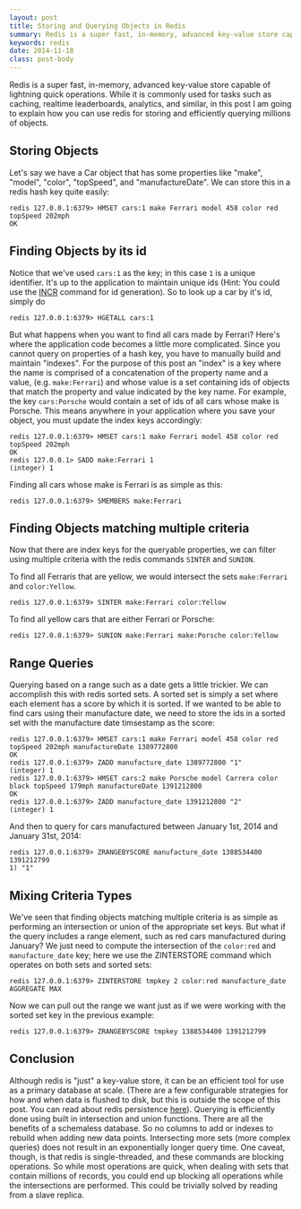 ```yaml
---
layout: post
title: Storing and Querying Objects in Redis
summary: Redis is a super fast, in-memory, advanced key-value store capable of lightning quick operations. While it is commonly used for tasks such as caching, realtime leaderboards, analytics, and similar, in this post I am going to explain how you can use redis for storing and efficiently querying millions of objects.
keywords: redis
date: 2014-11-18
class: post-body
---
```

Redis is a super fast, in-memory, advanced key-value store capable of lightning quick operations. While it is commonly used for tasks such as caching, realtime leaderboards, analytics, and similar, in this post I am going to explain how you can use redis for storing and efficiently querying millions of objects.

## Storing Objects
Let's say we have a Car object that has some properties like "make", "model", "color", "topSpeed", and "manufactureDate". We can store this in a redis hash key quite easily:

    redis 127.0.0.1:6379> HMSET cars:1 make Ferrari model 458 color red topSpeed 202mph
    OK

## Finding Objects by its id
Notice that we've used `cars:1` as the key; in this case `1` is a unique identifier. It's up to the application to maintain unique ids (Hint: You could use the <a target="_blank" href="http://redis.io/commands/INCR">INCR</a> command for id generation). So to look up a car by it's id, simply do

    redis 127.0.0.1:6379> HGETALL cars:1
    
But what happens when you want to find all cars made by Ferrari? Here's where the application code becomes a little more complicated. Since you cannot query on properties of a hash key, you have to manually build and maintain "indexes". For the purpose of this post an "index" is a key where the name is comprised of a concatenation of the property name and a value, (e.g. `make:Ferrari`) and whose value is a set containing ids of objects that match the property and value indicated by the key name. For example, the key `cars:Porsche` would contain a set of ids of all cars whose make is Porsche. This means anywhere in your application where you save your object, you must update the index keys accordingly:

    redis 127.0.0.1:6379> HMSET cars:1 make Ferrari model 458 color red topSpeed 202mph
    OK
    redis 127.0.0.1> SADD make:Ferrari 1
    (integer) 1

Finding all cars whose make is Ferrari is as simple as this:

    redis 127.0.0.1:6379> SMEMBERS make:Ferrari
    
## Finding Objects matching multiple criteria    
Now that there are index keys for the queryable properties, we can filter using multiple criteria with the redis commands `SINTER` and `SUNION`.

To find all Ferraris that are yellow, we would intersect the sets `make:Ferrari` and `color:Yellow`.

    redis 127.0.0.1:6379> SINTER make:Ferrari color:Yellow

To find all yellow cars that are either Ferrari or Porsche:

    redis 127.0.0.1:6379> SUNION make:Ferrari make:Porsche color:Yellow
   
## Range Queries	
Querying based on a range such as a date gets a little trickier. We can accomplish this with redis sorted sets. A sorted set is simply a set where each element has a score by which it is sorted. If we wanted to be able to find cars using their manufacture date, we need to store the ids in a sorted set with the manufacture date timsestamp as the score:

    redis 127.0.0.1:6379> HMSET cars:1 make Ferrari model 458 color red topSpeed 202mph manufactureDate 1389772800 
    OK
    redis 127.0.0.1:6379> ZADD manufacture_date 1389772800 "1"
    (integer) 1
	redis 127.0.0.1:6379> HMSET cars:2 make Porsche model Carrera color black topSpeed 179mph manufactureDate 1391212800
    OK
    redis 127.0.0.1:6379> ZADD manufacture_date 1391212800 "2"
    (integer) 1
    
And then to query for cars manufactured between January 1st, 2014 and January 31st, 2014:

    redis 127.0.0.1:6379> ZRANGEBYSCORE manufacture_date 1388534400 1391212799
    1) "1"

## Mixing Criteria Types
We've seen that finding objects matching multiple criteria is as simple as performing an intersection or union of the appropriate set keys. But what if the query includes a range element, such as red cars manufactured during January? We just need to compute the intersection of the `color:red` and `manufacture_date` key; here we use the ZINTERSTORE command which operates on both sets and sorted sets:

    redis 127.0.0.1:6379> ZINTERSTORE tmpkey 2 color:red manufacture_date AGGREGATE MAX
    
Now we can pull out the range we want just as if we were working with the sorted set key in the previous example:

    redis 127.0.0.1:6379> ZRANGEBYSCORE tmpkey 1388534400 1391212799
    
## Conclusion
Although redis is "just" a key-value store, it can be an efficient tool for use as a primary database at scale. (There are a few configurable strategies for how and when data is flushed to disk, but this is outside the scope of this post. You can read about redis persistence <a target="_blank" href="http://redis.io/topics/persistence">here</a>). Querying is efficiently done using built in intersection and union functions. There are all the benefits of a schemaless database. So no columns to add or indexes to rebuild when adding new data points. Intersecting more sets (more complex queries) does not result in an exponentially longer query time. One caveat, though, is that redis is single-threaded, and these commands are blocking operations. So while most operations are quick, when dealing with sets that contain millions of records, you could end up blocking all operations while the intersections are performed. This could be trivially solved by reading from a slave replica.
